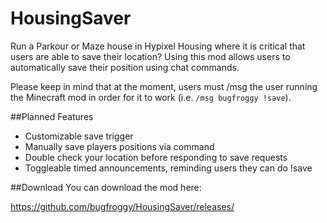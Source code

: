 # HousingSaver
Run a Parkour or Maze house in Hypixel Housing where it is critical that users are able to save their location? Using this mod allows users to automatically save their position using chat commands.

Please keep in mind that at the moment, users must /msg the user running the Minecraft mod in order for it to work (i.e. `/msg bugfroggy !save`).

##Planned Features
* Customizable save trigger
* Manually save players positions via command
* Double check your location before responding to save requests
* Toggleable timed announcements, reminding users they can do !save

##Download
You can download the mod here:

https://github.com/bugfroggy/HousingSaver/releases/

